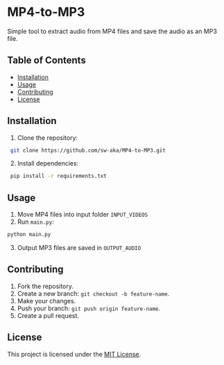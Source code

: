 # MP4-to-MP3
Simple tool to extract audio from MP4 files and save the audio as an MP3 file.

## Table of Contents
- [Installation](#installation)
- [Usage](#usage)
- [Contributing](#contributing)
- [License](#license)

## Installation
1. Clone the repository:
```bash
 git clone https://github.com/sw-aka/MP4-to-MP3.git
```

2. Install dependencies:
```bash
 pip install -r requirements.txt
 ```

## Usage
1. Move MP4 files into input folder ```INPUT_VIDEOS```
2. Run ```main.py```:
 ```bash
 python main.py
 ```
3. Output MP3 files are saved in ```OUTPUT_AUDIO```

## Contributing
1. Fork the repository.
2. Create a new branch: `git checkout -b feature-name`.
3. Make your changes.
4. Push your branch: `git push origin feature-name`.
5. Create a pull request.

## License
This project is licensed under the [MIT License](LICENSE).
